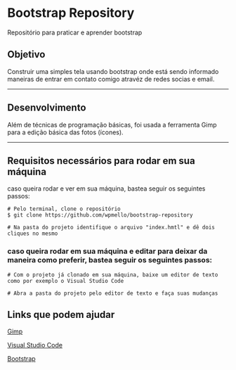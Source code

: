 # Bootstrap Repository
Repositório para praticar e aprender bootstrap

## Objetivo

Construir uma simples tela usando bootstrap onde está sendo informado maneiras de entrar em contato comigo atravéz de redes socias e email.

---
## Desenvolvimento
Além de técnicas de programação básicas, foi usada a ferramenta Gimp para a edição básica das fotos (ícones).

---
## Requisitos necessários para rodar em sua máquina
caso queira rodar e ver em sua máquina, bastea seguir os seguintes passos:
```
# Pelo terminal, clone o repositório
$ git clone https://github.com/wpmello/bootstrap-repository

# Na pasta do projeto identifique o arquivo "index.hmtl" e dê dois cliques no mesmo
```
### caso queira rodar em sua máquina e editar para deixar da maneira como preferir, bastea seguir os seguintes passos:

```
# Com o projeto já clonado em sua máquina, baixe um editor de texto como por exemplo o Visual Studio Code

# Abra a pasta do projeto pelo editor de texto e faça suas mudanças
```

## Links que podem ajudar
[Gimp](https://www.gimp.org/)

[Visual Studio Code](https://code.visualstudio.com/)

[Bootstrap](https://getbootstrap.com/docs/5.1/getting-started/download/)
